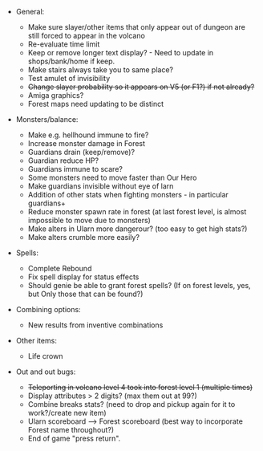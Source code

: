- General:
    - Make sure slayer/other items that only appear out of dungeon are still forced to appear in the volcano
    - Re-evaluate time limit
    - Keep or remove longer text display? - Need to update in shops/bank/home if keep.
    - Make stairs always take you to same place?
    - Test amulet of invisibility 
    - ~~Change slayer probability so it appears on V5 (or F1?) if not already?~~
    - Amiga graphics?
    - Forest maps need updating to be distinct 

- Monsters/balance:
    - Make e.g. hellhound immune to fire? 
    - Increase monster damage in Forest
    - Guardians drain (keep/remove)?
    - Guardian reduce HP?
    - Guardians immune to scare?
    - Some monsters need to move faster than Our Hero
    - Make guardians invisible without eye of larn
    - Addition of other stats when fighting monsters - in particular guardians+
    - Reduce monster spawn rate in forest (at last forest level, is almost impossible to move due to monsters)
    - Make alters in Ularn more dangerour? (too easy to get high stats?)
    - Make alters crumble more easily?

- Spells:
    - Complete Rebound
    - Fix spell display for status effects
    - Should genie be able to grant forest spells? (If on forest levels, yes, but Only those that can be found?)

- Combining options:
    - New results from inventive combinations

- Other items:
    - Life crown

- Out and out bugs:
    - ~~Teleporting in volcano level 4 took into forest level 1 (multiple times)~~
    - Display attributes > 2 digits? (max them out at 99?)
    - Combine breaks stats? (need to drop and pickup again for it to work?/create new item)
    - Ularn scoreboard --> Forest scoreboard (best way to incorporate Forest name throughout?)
    - End of game "press return". 
